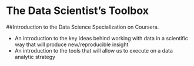 The Data Scientist’s Toolbox
===============

##Introduction to the Data Science Specialization on Coursera.

- An introduction to the key ideas behind working with data in a scientific way that will produce new/reproducible insight
- An introduction to the tools that will allow us to execute on a data analytic strategy

